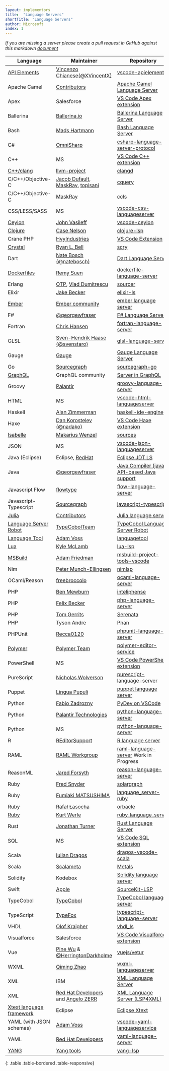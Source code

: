 ```yaml
---
layout: implementors
title:  "Language Servers"
shortTitle: "Language Servers"
author: Microsoft
index: 1
---
```


*If you are missing a server please create a pull request in GitHub against this markdown [document](https://github.com/Microsoft/language-server-protocol/blob/gh-pages/_implementors/servers.md)*

| Language | Maintainer | Repository |
|------|--------|----------|
| [API Elements](http://api-elements.readthedocs.io/en/latest/) | [Vincenzo Chianese(@XVincentX)](https://github.com/XVincentX) | [vscode-apielements](https://github.com/XVincentX/vscode-apielements) |
| Apache Camel | [Contributors](https://github.com/camel-tooling/camel-language-server/graphs/contributors) | [Apache Camel Language Server](https://github.com/camel-tooling/camel-language-server) |
| Apex | Salesforce |  [VS Code Apex extension](https://marketplace.visualstudio.com/items?itemName=salesforce.salesforcedx-vscode-apex) |
| Ballerina | [Ballerina.io](https://ballerina.io/) | [Ballerina Language Server](https://github.com/ballerina-platform/ballerina-lang/tree/master/language-server) |
| Bash | [Mads Hartmann](https://github.com/mads-hartmann/) | [Bash Language Server](https://github.com/mads-hartmann/bash-language-server) |
| C# | [OmniSharp](http://www.omnisharp.net/) | [csharp-language-server-protocol](https://github.com/OmniSharp/csharp-language-server-protocol) |
| C++ | MS |  [VS Code C++ extension](https://marketplace.visualstudio.com/items?itemName=ms-vscode.cpptools) |
| [C++/clang](https://clang.llvm.org/extra/clangd.html)| [llvm-project](http://llvm.org/viewvc/llvm-project/) | [clangd](http://llvm.org/viewvc/llvm-project/clang-tools-extra/trunk/clangd/) |
| C/C++/Objective-C | [Jacob Dufault](https://github.com/jacobdufault), [MaskRay](https://github.com/MaskRay), [topisani](https://github.com/topisani) | [cquery](https://github.com/jacobdufault/cquery) |
| C/C++/Objective-C | [MaskRay](https://github.com/MaskRay) | [ccls](https://github.com/MaskRay/ccls) |
| CSS/LESS/SASS | MS | [vscode-css-languageserver](https://github.com/Microsoft/vscode/tree/master/extensions/css-language-features/server) |
| [Ceylon](https://ceylon-lang.org/) | [John Vasileff](https://github.com/jvasileff) | [vscode-ceylon](https://github.com/jvasileff/vscode-ceylon) |
| [Clojure](https://clojure.org/) | [Case Nelson](https://github.com/snoe) | [clojure-lsp](https://github.com/snoe/clojure-lsp) |
| Crane PHP | [HvyIndustries](https://github.com/HvyIndustries) | [VS Code Extension](https://marketplace.visualstudio.com/items?itemName=HvyIndustries.crane) |
| [Crystal](https://crystal-lang.org/)| [Ryan L. Bell](https://github.com/kofno) | [scry](https://github.com/kofno/scry) |
| Dart | [Nate Bosch (@natebosch)](https://github.com/natebosch) | [Dart Language Server](https://github.com/natebosch/dart_language_server) |
| [Dockerfiles](https://docs.docker.com/engine/reference/builder/)| [Remy Suen](https://github.com/rcjsuen) | [dockerfile-language-server](https://github.com/rcjsuen/dockerfile-language-server-nodejs) |
| Erlang | [OTP](https://github.com/erlang), [Vlad Dumitrescu](https://github.com/vladdu) | [sourcer](https://github.com/erlang/sourcer) |
| Elixir| [Jake Becker](https://github.com/JakeBecker) | [elixir-ls](https://github.com/JakeBecker/elixir-ls) |
| [Ember](https://ember-cli.com/) | [Ember community](https://github.com/emberwatch) | [ember language server](https://github.com/emberwatch/ember-language-server) |
| F# | [@georgewfraser](https://github.com/georgewfraser) | [F# Language Server](https://github.com/georgewfraser/fsharp-language-server) |
| Fortran | [Chris Hansen](https://github.com/hansec) | [fortran-language-server](https://github.com/hansec/fortran-language-server) |
| GLSL | [Sven-Hendrik Haase (@svenstaro)](https://github.com/svenstaro) | [glsl-language-server](https://github.com/svenstaro/glsl-language-server) |
| Gauge| [Gauge](https://github.com/getgauge) | [Gauge Language Server](https://github.com/getgauge/gauge/) |
| Go | [Sourcegraph](https://sourcegraph.com/) | [sourcegraph-go](https://github.com/sourcegraph/go-langserver) |
| [GraphQL](http://graphql.org/) | GraphQL community | [Server in GraphQL](https://github.com/graphql/graphql-language-service) |
| Groovy | [Palantir](https://github.com/palantir) | [groovy-language-server](https://github.com/palantir/groovy-language-server/) |
| HTML | MS | [vscode-html-languageserver](https://github.com/Microsoft/vscode/tree/master/extensions/html-language-features/server) |
| Haskell| [Alan Zimmerman](https://github.com/alanz) | [haskell-ide-engine](https://github.com/haskell/haskell-ide-engine) |
| Haxe | [Dan Korostelev (@nadako)](https://github.com/nadako) | [VS Code Haxe extension](https://github.com/vshaxe/haxe-languageserver) |
| [Isabelle](https://www.cl.cam.ac.uk/research/hvg/Isabelle/) | [Makarius Wenzel](https://github.com/makarius) | [sources](https://isabelle.in.tum.de/repos/isabelle/file/tip/src/Tools/VSCode) |
| JSON | MS | [vscode-json-languageserver](https://www.npmjs.com/package/vscode-json-languageserver) |
| Java (Eclipse)| Eclipse, [RedHat](http://developers.redhat.com/blog/2016/08/01/a-week-of-hacking-the-java-language-server/) |  [Eclipse JDT LS](https://github.com/eclipse/eclipse.jdt.ls/) |
| Java | [@georgewfraser](https://github.com/georgewfraser) | [Java Compiler (javac) API-based Java support](https://github.com/georgewfraser/vscode-javac) |
| Javascript Flow| [flowtype](https://github.com/flowtype/) | [flow-language-server](https://github.com/flowtype/flow-language-server) |
| Javascript-Typescript | [Sourcegraph](https://sourcegraph.com/) | [javascript-typescript](https://github.com/sourcegraph/javascript-typescript-langserver) |
| [Julia](http://julialang.org/) | [Contributors](https://github.com/JuliaEditorSupport/LanguageServer.jl/graphs/contributors) | [Julia language server](https://github.com/JuliaEditorSupport/LanguageServer.jl) |
| [Language Server Robot](https://github.com/TypeCobolTeam/LanguageServerRobot) | [TypeCobolTeam](https://github.com/TypeCobolTeam) | [TypeCobol Language Server Robot](https://github.com/TypeCobolTeam/LanguageServerRobot/wiki) |
| [Language Tool](https://languagetool.org/)| [Adam Voss](https://github.com/adamvoss) | [languagetool](https://github.com/adamvoss/languagetool-languageserver) |
| [Lua](http://www.lua.org/)| [Kyle McLamb](https://github.com/Alloyed) | [lua-lsp](https://github.com/Alloyed/lua-lsp) |
| [MSBuild](https://github.com/Microsoft/msbuild) | [Adam Friedman](https://github.com/tintoy) | [msbuild-project-tools-vscode](https://github.com/tintoy/msbuild-project-tools-vscode) |
| Nim | [Peter Munch-Ellingsen](https://github.com/PMunch) | [nimlsp](https://github.com/PMunch/nimlsp) |
| OCaml/Reason | [freebroccolo](https://github.com/freebroccolo) | [ocaml-language-server](https://github.com/freebroccolo/ocaml-language-server) |
| PHP | [Ben Mewburn](https://github.com/bmewburn) | [inteliphense](https://github.com/bmewburn/intelephense) |
| PHP | [Felix Becker](https://github.com/felixfbecker) | [php-language-server](https://github.com/felixfbecker/php-language-server) |
| PHP | [Tom Gerrits](https://gitlab.com/Gert-dev) | [Serenata](https://gitlab.com/Serenata/Serenata) |
| PHP | [Tyson Andre](https://github.com/TysonAndre) | [Phan](https://github.com/phan/phan) |
| PHPUnit | [Recca0120](https://github.com/recca0120) | [phpunit-language-server](https://github.com/recca0120/vscode-phpunit) |
| [Polymer](https://www.polymer-project.org) | [Polymer Team](https://github.com/Polymer) | [polymer-editor-service](https://github.com/Polymer/polymer-editor-service) |
| PowerShell | MS |  [VS Code PowerShell extension](https://marketplace.visualstudio.com/items?itemName=ms-vscode.PowerShell) |
| PureScript | [Nicholas Wolverson](https://github.com/nwolverson) | [purescript-language-server](https://github.com/nwolverson/purescript-language-server) |
| Puppet| [Lingua Pupuli](https://github.com/lingua-pupuli) | [puppet language server](https://github.com/lingua-pupuli/puppet-editor-services) |
| Python| [Fabio Zadrozny](https://github.com/fabioz/) | [PyDev on VSCode](http://www.pydev.org/vscode/index.html) |
| Python| [Palantir Technologies](https://github.com/palantir) | [python-language-server](https://github.com/palantir/python-language-server) |
| Python | MS | [python-language-server](https://github.com/Microsoft/python-language-server)
| R | [REditorSupport](https://github.com/REditorSupport) | [R language server](https://github.com/REditorSupport/languageserver) |
| RAML | [RAML Workgroup](http://raml.org/about/workgroup) | [raml-language-server](https://github.com/raml-org/raml-language-server) Work in Progress |
| ReasonML| [Jared Forsyth](https://github.com/jaredly) | [reason-language-server](https://github.com/jaredly/reason-language-server)
| Ruby | [Fred Snyder](https://github.com/castwide) | [solargraph](https://github.com/castwide/solargraph) |
| Ruby | [Fumiaki MATSUSHIMA](https://github.com/mtsmfm) | [language_server-ruby](https://github.com/mtsmfm/language_server-ruby) |
| Ruby | [Rafał Łasocha](https://github.com/swistak35) | [orbacle](https://github.com/swistak35/orbacle) |
| [Ruby](https://www.ruby-lang.org/en/) | [Kurt Werle](https://github.com/kwerle/) | [ruby_language_server](https://github.com/kwerle/ruby_language_server) |
| Rust | [Jonathan Turner](https://github.com/jonathandturner) | [Rust Language Server](https://github.com/rust-lang-nursery/rls) |
| SQL | MS | [VS Code SQL extension](https://github.com/Microsoft/vscode-mssql/tree/dev/src/languageservice ) |
| Scala | [Iulian Dragos](https://github.com/dragos) | [dragos-vscode-scala](https://github.com/dragos/dragos-vscode-scala) |
| Scala | [Scalameta](https://github.com/scalameta) | [Metals](https://github.com/scalameta/metals) |
| Solidity | Kodebox | [Solidity language server](https://github.com/CodeChain-io/solidity-language-server) |
| Swift | [Apple](https://github.com/apple) | [SourceKit-LSP](https://github.com/apple/sourcekit-lsp) |
| TypeCobol| [TypeCobol](https://github.com/TypeCobolTeam) | [TypeCobol language server](https://github.com/TypeCobolTeam/TypeCobol/tree/master/TypeCobol.LanguageServer) |
| TypeScript|[TypeFox](typefox.io)| [typescript-language-server](https://github.com/theia-ide/typescript-language-server) |
| VHDL | [Olof Kraigher](https://github.com/kraigher) | [vhdl_ls](https://github.com/kraigher/rust_hdl) |
| Visualforce | Salesforce |  [VS Code Visualforce extension](https://marketplace.visualstudio.com/items?itemName=salesforce.salesforcedx-vscode-visualforce) |
| Vue| [Pine Wu](https://github.com/octref) & [@HerringtonDarkholme](https://github.com/HerringtonDarkholme) | [vuejs/vetur](https://github.com/vuejs/vetur) |
| WXML| [Qiming Zhao](https://github.com/chemzqm)| [wxml-languageserver](https://github.com/chemzqm/wxml-languageserver) |
| XML | IBM | [XML Language Server](https://github.com/microclimate-devops/xml-language-server) |
| XML | [Red Hat Developers](https://github.com/redhat-developer) and [Angelo ZERR](https://github.com/angelozerr/) | [XML Language Server (LSP4XML)](https://github.com/angelozerr/lsp4xml/tree/master/org.eclipse.lsp4xml) |
| [Xtext language framework](https://www.eclipse.org/Xtext/) | Eclipse | [Eclipse Xtext](https://github.com/eclipse/xtext-core/blob/master/org.eclipse.xtext.ide/src/org/eclipse/xtext/ide/server/LanguageServerImpl.xtend)|
| YAML (with JSON schemas)| [Adam Voss](https://github.com/adamvoss) | [vscode-yaml-languageservice](https://github.com/adamvoss/vscode-yaml-languageservice) |
| YAML| [Red Hat Developers](https://github.com/redhat-developer) | [yaml-language-server](https://github.com/redhat-developer/yaml-language-server) |
| [YANG](https://tools.ietf.org/html/rfc7950)| [Yang tools](https://github.com/yang-tools) | [yang-lsp](https://github.com/yang-tools/yang-lsp) |
{: .table .table-bordered .table-responsive}
